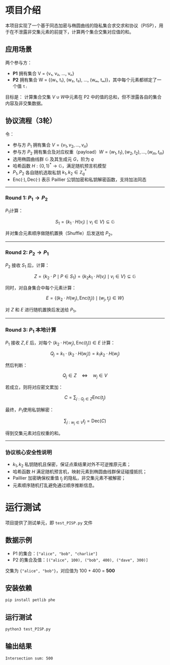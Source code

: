 # 项目介绍

本项目实现了一个基于同态加密与椭圆曲线的隐私集合求交求和协议（PISP），用于在不泄露非交集元素的前提下，计算两个集合交集对应值的和。

## 应用场景

两个参与方：

- **P1** 拥有集合 V = {v₁, v₂, ..., vₙ}
- **P2** 拥有集合 W = {(w₁, t₁), (w₂, t₂), ..., (wₘ, tₘ)}，其中每个元素都绑定了一个值 `tⱼ`

目标是：
计算集合交集 $V\cup W$中元素在 P2 中的值的总和，但不泄露各自的集合内容及非交集数据。

## 协议流程（3轮）

令：

- 参与方 $P_1$ 拥有集合 $V = \{v_1, v_2, \ldots, v_n\}$
- 参与方 $P_2$ 拥有集合及对应权重（payload）$W={(w_1, t_1), (w_2, t_2), \ldots, (w_m, t_m)}$
- 选用椭圆曲线群 $\mathbb{G}$ 及其生成元 $G$，阶为 $q$
- 哈希函数 $H: \{0,1\}^* \to \mathbb{G}$，满足随机预言机模型
- $P_1,P_2$ 各自随机选取私钥 $k_1, k_2 \in \mathbb{Z}_q^*$
- $\mathsf{Enc}(\cdot), \mathsf{Dec}(\cdot)$ 表示 Paillier 公钥加密和私钥解密函数，支持加法同态

---

### Round 1: $P_1 \to P_2$

$P_1$计算：

$$
S_1 = \{ k_1 \cdot H(v_i) \mid v_i \in V \} \subseteq \mathbb{G}
$$

并对集合元素顺序做随机置换（Shuffle）后发送给 $P_2$。

---

### Round 2: $P_2 \to P_1$

$P_2$ 接收 $S_1$ 后，计算：

$$
Z = \{ k_2 \cdot P \mid P \in S_1 \} = \{ k_2 k_1 \cdot H(v_i) \mid v_i \in V \} \subseteq \mathbb{G}
$$

同时，对自身集合中每个元素计算：

$$
E = \{ (k_2 \cdot H(w_j), \mathsf{Enc}(t_j)) \mid (w_j, t_j) \in W \}
$$

对 $Z$ 和 $E$ 进行随机置换后发送给 $P_1$。

---

### Round 3: $P_1$ 本地计算

$P_1$ 接收 $Z,E$ 后，对每个 $(k_2 \cdot H(w_j), \mathsf{Enc}(t_j)) \in E$ 计算：

$$
Q_j = k_1 \cdot (k_2 \cdot H(w_j)) = k_1 k_2 \cdot H(w_j)
$$

然后判断：

$$
Q_j \in Z \quad \Longleftrightarrow \quad w_j \in V
$$

若成立，则将对应密文累加：

$$
C = \sum_{j: Q_j \in Z} \mathsf{Enc}(t_j)
$$

最终，$P_1$使用私钥解密：

$$
\sum_{j: w_j \in V} t_j = \mathsf{Dec}(C)
$$

得到交集元素对应权重的和。

---

### 协议核心安全性说明

- $k_1, k_2$ 私钥随机且保密，保证点乘结果对外不可逆推原元素；
- 哈希函数 $H$ 满足随机预言机，映射元素到椭圆曲线群保证碰撞抵抗；
- Paillier 加密确保权重值 $t_j$ 的隐私，非交集元素不被解密；
- 元素顺序随机打乱避免通过顺序推断信息。


# 运行测试

项目提供了测试单元，即 `test_PISP.py` 文件

## 数据示例

- P1 的集合：`["alice", "bob", "charlie"]`
- P2 的集合及值：`[("alice", 100), ("bob", 400), ("dave", 300)]`

交集为 `{"alice", "bob"}`，对应值为 100 + 400 = **500**

## 安装依赖
```bash
pip install petlib phe
```

## 运行测试
```bash
python3 test_PISP.py
```

## 输出结果
```bash
Intersection sum: 500
```